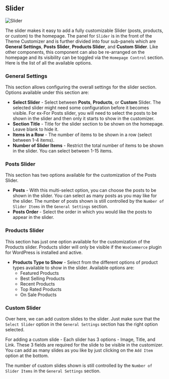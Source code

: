 ## Slider

<img src="" alt="Slider">

The slider makes it easy to add a fully customizable Slider (posts, products, or custom) to the homepage. The panel for `Slider` is in the front of the Theme Customizer and is further divided into four sub-panels which are **General Settings**, **Posts Slider**, **Products Slider**, and **Custom Slider**. Like other components, this component can also be re-arranged on the homepage and its visibility can be toggled via the `Homepage Control` section. Here is the list of all the available options.

### General Settings

This section allows configuring the overall settings for the slider section. Options available under this section are:

* **Select Slider** - Select between **Posts**, **Products**, or **Custom** Slider. The selected slider might need some configuration before it becomes visible. For ex-For Posts slider, you will need to select the posts to be shown in the slider and then only it starts to show in the customizer.
* **Section Title** - Title for the slider section to be shown on the homepage. Leave blank to hide it.
* **Items in a Row** - The number of items to be shown in a row (select between 1-4 items).
* **Number of Slider Items** - Restrict the total number of items to be shown in the slider. You can select between 1-15 items.

### Posts Slider

This section has two options available for the customization of the Posts Slider.

* **Posts** - With this multi-select option, you can choose the posts to be shown in the slider. You can select as many posts as you may like for the slider. The number of posts shown is still controlled by the `Number of Slider Items` in the `General Settings` section.
* **Posts Order** - Select the order in which you would like the posts to appear in the slider.

### Products Slider

This section has just one option available for the customization of the Products slider. Products slider will only be visible if the `WooCommerce` plugin for WordPress is installed and active.

* **Products Type to Show** - Select from the different options of product types available to show in the slider. Available options are:
    * Featured Products
    * Best Selling Products
    * Recent Products
    * Top Rated Products
    * On Sale Products

### Custom Slider

Over here, we can add custom slides to the slider. Just make sure that the `Select Slider` option in the `General Settings` section has the right option selected.

For adding a custom slide - Each slider has 3 options - Image, Title, and Link. These 3 fields are required for the slide to be visible in the customizer. You can add as many slides as you like by just clicking on the `Add Item` option at the bottom.

The number of custom slides shown is still controlled by the `Number of Slider Items` in the `General Settings` section.
